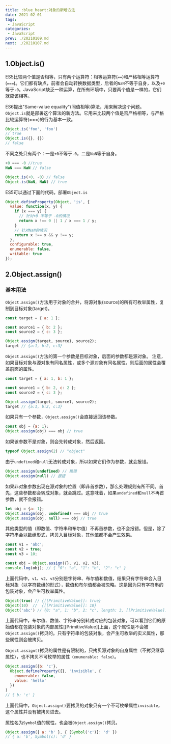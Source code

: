 ```yaml
---
title: :blue_heart:对象的新增方法
date: 2021-02-01
tags:
 - JavaScript
categories:
 - JavaScript
prev: ./20210109.md
next: ./20210107.md
---
```

## 1.Object.is()
ES5比较两个值是否相等，只有两个运算符：相等运算符(`==`)和严格相等运算符(`===`)。它们都有缺点，前者会自动转换数据类型，后者的`NaN`不等于自身，以及`+0`等于`-0`。JavaScript缺乏一种运算，在所有环境中，只要两个值是一样的，它们就应该相等。

ES6提出"Same-value equality"(同值相等)算法，用来解决这个问题。
`Object.is`就是部署这个算法的新方法。它用来比较两个值是否严格相等，与严格比较运算符(===)的行为基本一致。
```JavaScript
Object.is('foo', 'foo')
// true
Object.is({}, {})
// false
```
不同之处只有两个：一是`+0`不等于`-0`，二是`NaN`等于自身。
```JavaScript
+0 === -0 //true
NaN === NaN // false

Object.is(+0, -0) // false
Object.is(NaN, NaN) // true
```
ES5可以通过下面的代码，部署`Object.is`
```JavaScript
Object.defineProperty(Object, 'is', {
  value: function(x, y) {
    if (x === y) {
      // 针对+0 不等于 -0的情况
      return x !== 0 || 1 / x === 1 / y;
    }
    // 针对NaN的情况
    return x !== x && y !== y;
  },
  configurable: true,
  enumerable: false,
  writable: true
});
```
## 2.Object.assign()
### 基本用法
`Object.assign()`方法用于对象的合并，将源对象(source)的所有可枚举属性，复制到目标对象(target)。
```JavaScript
const target = { a: 1 };

const source1 = { b: 2 };
const source2 = { c: 3 };

Object.assign(target, source1, source2);
target // {a:1, b:2, c:3}
```
`Object.assign()`方法的第一个参数是目标对象，后面的参数都是源对象。
注意，如果目标对象与源对象有同名属性，或多个源对象有同名属性，则后面的属性会覆盖前面的属性。
```JavaScript
const target = { a: 1, b: 1 };

const source1 = { b: 2, c: 2 };
const source2 = { c: 3 };

Object.assign(target, source1, source2);
target // {a:1, b:2, c:3}
```
如果只有一个参数，`Object.assign()`会直接返回该参数。
```JavaScript
const obj = {a: 1};
Object.assign(obj) === obj // true

```
如果该参数不是对象，则会先转成对象，然后返回。
```JavaScript
typeof Object.assign(2) // "object"
```
由于`undefined`和`null`无法转成对象，所以如果它们作为参数，就会报错。
```JavaScript
Object.assign(undefined) // 报错
Object.assign(null) // 报错
```
如果非对象参数出现在源对象的位置（即非首参数），那么处理规则有所不同。首先，这些参数都会转成对象，就会跳过。这意味着，如果`undefined`和`null`不再首参数，就不会报错。
```JavaScript
let obj = {a: 1};
Object.assign(obj, undefined) === obj // true
Object.assign(obj, null) === obj // true
```
其他类型的值（即数值、字符串和布尔值）不再首参数，也不会报错。但是，除了字符串会以数组形式，拷贝入目标对象，其他值都不会产生效果。
```JavaScript
const v1 = 'abc';
const v2 = true;
const v3 = 10;

const obj = Object.assign({}, v1, v2, v3);
console.log(obj); // { "0": "a", "1": "b", "2": "c" }
```
上面代码中，`v1`、`v2`、`v3`分别是字符串、布尔值和数值，结果只有字符串合入目标对象（以字符数组的形式），数值和布尔值都会被忽略。这是因为只有字符串的包装对象，会产生可枚举属性。
```JavaScript
Object(true) // {[[PrimitiveValue]]: true}
Object(10)  //  {[[PrimitiveValue]]: 10}
Object('abc') // {0: "a", 1: "b", 2: "c", length: 3, [[PrimitiveValue]]: "abc"}
```
上面代码中，布尔值、数值、字符串分别转成对应的包装对象，可以看到它们的原始值都在包装对象的内部属性[[PrimitiveValue]]上面，这个属性是不会被`Object.assign()`拷贝的。只有字符串的包装对象，会产生可枚举的实义属性，那些属性则会被拷贝。

`Object.assign()`拷贝的属性是有限制的，只拷贝源对象的自身属性（不拷贝继承属性），也不拷贝不可枚举的属性`（enumerable: false）`。
```JavaScript
Object.assign({b: 'c'},
  Object.defineProperty({}, 'invisible', {
    enumerable: false,
    value: 'hello'
  })
)
// { b: 'c' }

```
上面代码中，`Object.assign()`要拷贝的对象只有一个不可枚举属性`invisible`，这个属性并没有被拷贝进去。

属性名为`Symbol`值的属性，也会被`Object.assign()`拷贝。
```JavaScript
Object.assign({ a: 'b' }, { [Symbol('c')]: 'd' })
// { a: 'b', Symbol(c): 'd' }
```
